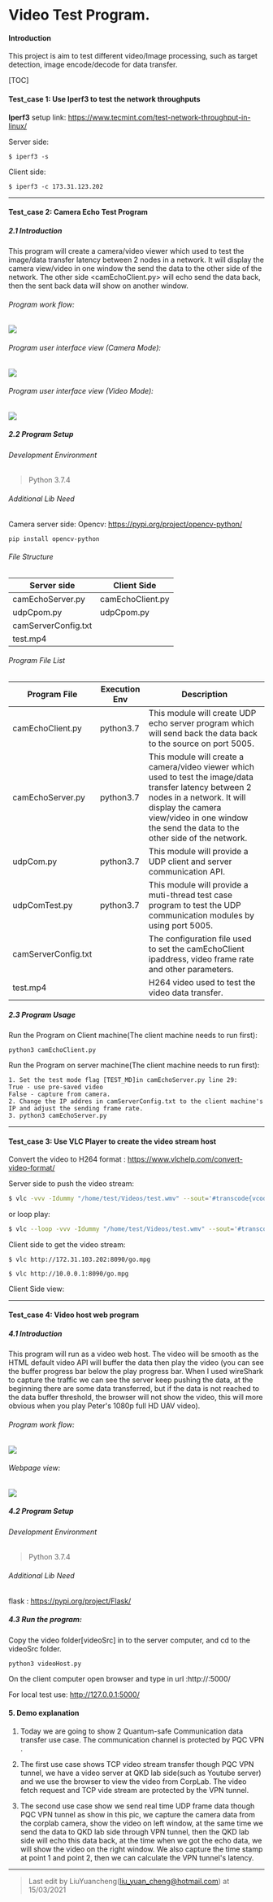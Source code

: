 # Video Test Program.

#### Introduction

This project is aim to test different video/Image processing, such as target detection, image encode/decode for data transfer.

[TOC]

#### Test_case 1: Use Iperf3 to test the network throughputs

**Iperf3** setup link:  https://www.tecmint.com/test-network-throughput-in-linux/

Server side:  

```shell
$ iperf3 -s
```

Client side: 

```shell
$ iperf3 -c 173.31.123.202
```



------

#### Test_case 2: Camera Echo Test Program

##### 2.1 Introduction

This program will create a camera/video viewer which used to test the image/data transfer latency between 2 nodes in a network. It will display the camera view/video in one window the send the data to the other side of the network. The other side <camEchoClient.py> will echo send the data back, then the sent back data will show on another window.

###### Program work flow:

![](doc/img/testCase7.gif)

###### Program user interface view (Camera Mode):

![](doc/img/echo_ui_view.png)

###### Program user interface view (Video Mode):

![](doc/img/video_ui_view.png)

##### 2.2 Program Setup

###### Development Environment

> Python 3.7.4

###### Additional Lib Need

Camera server side: Opencv: https://pypi.org/project/opencv-python/

```
pip install opencv-python
```

###### File Structure

| Server side         | Client Side      |
| ------------------- | ---------------- |
| camEchoServer.py    | camEchoClient.py |
| udpCpom.py          | udpCpom.py       |
| camServerConfig.txt |                  |
| test.mp4            |                  |

###### Program File List 

| Program File        | Execution Env | Description                                                  |
| ------------------- | ------------- | ------------------------------------------------------------ |
| camEchoClient.py    | python3.7     | This module will create UDP echo server program which will send back the data back to the source on port 5005. |
| camEchoServer.py    | python3.7     | This module will create a camera/video viewer which used to test the image/data transfer latency between 2 nodes in a network. It will display the camera view/video in one window the send the data to the other side of the network. |
| udpCom.py           | python3.7     | This module will provide a UDP client and server communication API. |
| udpComTest.py       | python3.7     | This module will provide a muti-thread test case program to test  the UDP communication modules by using port 5005. |
| camServerConfig.txt |               | The configuration file used to set the camEchoClient ipaddress, video frame rate and other parameters. |
| test.mp4            |               | H264 video used to test the video data transfer.             |



##### 2.3 Program Usage

Run the Program on Client machine(The client machine needs to run first): 

```
python3 camEchoClient.py
```

Run the Program on server machine(The client machine needs to run first): 

```
1. Set the test mode flag [TEST_MD]in camEchoServer.py line 29: 
True - use pre-saved video
False - capture from camera.
2. Change the IP addres in camServerConfig.txt to the client machine's IP and adjust the sending frame rate.
3. python3 camEchoServer.py
```





------

#### **Test_case 3: Use VLC Player to create the video stream host**

Convert the video to H264 format : https://www.vlchelp.com/convert-video-format/

Server side to push the video stream:  

```sh
$ vlc -vvv -Idummy "/home/test/Videos/test.wmv" --sout='#transcode{vcodec=h264,acodec=mp3,ab=128,channels=2,samplerate=44100}:http{dst=:8090/go.mpg}'
```

or loop play: 

```sh
$ vlc --loop -vvv -Idummy "/home/test/Videos/test.wmv" --sout='#transcode{vcodec=h264,acodec=mp3,ab=128,channels=2,samplerate=44100}:http{dst=:8090/go.mpg}'
```

Client side to get the video stream: 

```shell
$ vlc http://172.31.103.202:8090/go.mpg

$ vlc http://10.0.0.1:8090/go.mpg
```

Client Side view: 



------

#### Test_case 4: Video host web program 

##### 4.1 Introduction 

This program will run as a video web host. The video will be smooth as the HTML default video API will buffer the data then play the video (you can see the buffer progress bar below the play progress bar. When I used wireShark to capture the traffic we can see the server keep pushing the data, at the beginning there are some data transferred, but if the data is not reached to the data buffer threshold, the browser will not show the video, this will more obvious when you play Peter's 1080p full HD UAV video).

###### Program work flow:

![](doc/img/webhost.png)

###### Webpage view:

![](doc/img/webView.png)

##### 4.2 Program Setup

###### Development Environment

> Python 3.7.4

###### Additional Lib Need

flask : https://pypi.org/project/Flask/

##### 4.3 Run the program: 

Copy the video folder[videoSrc] in to the server computer, and cd to the videoSrc folder. 

```
python3 videoHost.py
```

On the client computer open browser and type in url :http://<serverIP>:5000/ 

For local test use:  http://127.0.0.1:5000/



#### 5. Demo explanation 

1. Today we are going to show 2 Quantum-safe Communication data transfer use case. The communication channel is protected by PQC VPN . 

2. The first use case shows TCP video stream transfer though PQC VPN tunnel, we have a video server at QKD lab side(such as Youtube server) and we use the browser to view the video from CorpLab. The video fetch request and TCP vide stream are protected by the VPN tunnel. 
3. The second use case show we send real time UDP frame data though PQC VPN tunnel as show in this pic, we capture the camera data from the corplab camera, show the video on left window, at the same time we send the data to QKD lab side through VPN tunnel, then the QKD lab side will echo this data back, at the time when we got the echo data, we will show the video on the right window. We also capture the time stamp at point 1 and point 2, then we can calculate the VPN tunnel's latency. 











------

> Last edit by LiuYuancheng(liu_yuan_cheng@hotmail.com) at 15/03/2021

